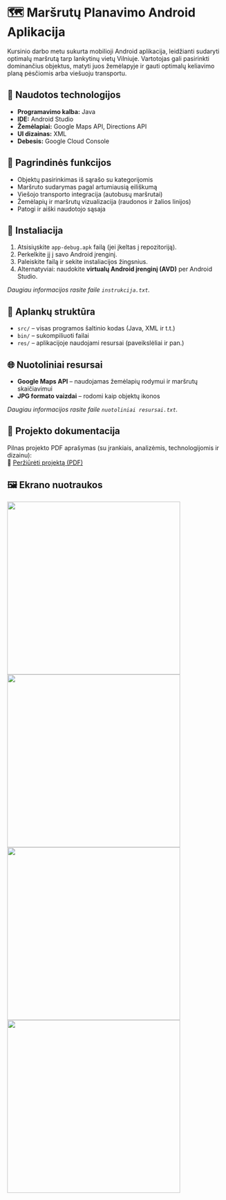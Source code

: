 # 🗺️ Maršrutų Planavimo Android Aplikacija

Kursinio darbo metu sukurta mobilioji Android aplikacija, leidžianti sudaryti optimalų maršrutą tarp lankytinų vietų Vilniuje. Vartotojas gali pasirinkti dominančius objektus, matyti juos žemėlapyje ir gauti optimalų keliavimo planą pėsčiomis arba viešuoju transportu.

## 🔧 Naudotos technologijos

- **Programavimo kalba:** Java  
- **IDE:** Android Studio  
- **Žemėlapiai:** Google Maps API, Directions API  
- **UI dizainas:** XML  
- **Debesis:** Google Cloud Console  

## 🚀 Pagrindinės funkcijos

- Objektų pasirinkimas iš sąrašo su kategorijomis
- Maršruto sudarymas pagal artumiausią eiliškumą
- Viešojo transporto integracija (autobusų maršrutai)
- Žemėlapių ir maršrutų vizualizacija (raudonos ir žalios linijos)
- Patogi ir aiški naudotojo sąsaja

## 📲 Instaliacija

1. Atsisiųskite `app-debug.apk` failą (jei įkeltas į repozitoriją).
2. Perkelkite jį į savo Android įrenginį.
3. Paleiskite failą ir sekite instaliacijos žingsnius.
4. Alternatyviai: naudokite **virtualų Android įrenginį (AVD)** per Android Studio.

_Daugiau informacijos rasite faile `instrukcija.txt`._

## 📁 Aplankų struktūra

- `src/` – visas programos šaltinio kodas (Java, XML ir t.t.)
- `bin/` – sukompiliuoti failai
- `res/` – aplikacijoje naudojami resursai (paveikslėliai ir pan.)

## 🌐 Nuotoliniai resursai

- **Google Maps API** – naudojamas žemėlapių rodymui ir maršrutų skaičiavimui  
- **JPG formato vaizdai** – rodomi kaip objektų ikonos  

_Daugiau informacijos rasite faile `nuotoliniai resursai.txt`._

## 📖 Projekto dokumentacija

Pilnas projekto PDF aprašymas (su įrankiais, analizėmis, technologijomis ir dizainu):  
📄 [Peržiūrėti projektą (PDF)](./Projektas-Maršrutas.pdf)

## 🖼️ Ekrano nuotraukos

<img src="https://github.com/user-attachments/assets/e29099fd-79b3-47ca-ada0-578257fd0ee1" width="400"/>
<img src="https://github.com/user-attachments/assets/d510df37-8c15-49bd-8134-f2af09188b27" width="400"/>
<img src="https://github.com/user-attachments/assets/b9eb1f39-819e-47f9-a0d6-d26500750c8f" width="400"/>
<img src="https://github.com/user-attachments/assets/94392d68-fad5-4c21-b82c-6083be2f7beb" width="400"/>


